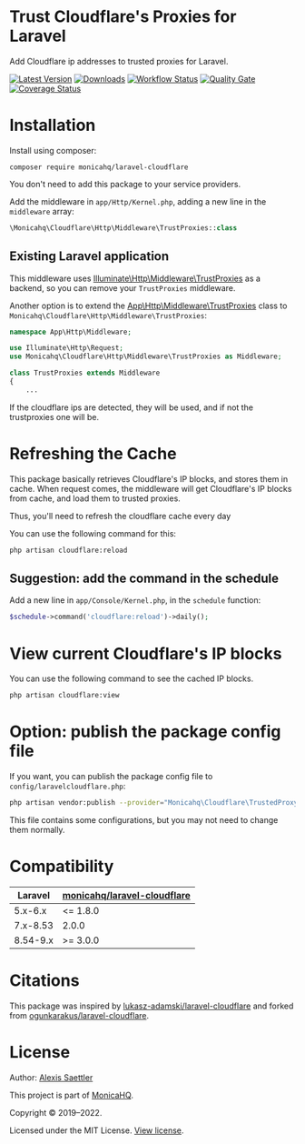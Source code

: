 # Trust Cloudflare's Proxies for Laravel

Add Cloudflare ip addresses to trusted proxies for Laravel.

[![Latest Version](https://img.shields.io/packagist/v/monicahq/laravel-cloudflare?style=flat-square&label=Latest%20Version)](https://github.com/monicahq/laravel-cloudflare/releases)
[![Downloads](https://img.shields.io/packagist/dt/monicahq/laravel-cloudflare?style=flat-square&label=Downloads)](https://packagist.org/packages/monicahq/laravel-cloudflare)
[![Workflow Status](https://img.shields.io/github/workflow/status/monicahq/laravel-cloudflare/Unit%20tests?style=flat-square&label=Workflow%20Status)](https://github.com/monicahq/laravel-cloudflare/actions?query=branch%3Amain)
[![Quality Gate](https://img.shields.io/sonar/quality_gate/monicahq_laravel-cloudflare?server=https%3A%2F%2Fsonarcloud.io&style=flat-square&label=Quality%20Gate)](https://sonarcloud.io/dashboard?id=monicahq_laravel-cloudflare)
[![Coverage Status](https://img.shields.io/sonar/coverage/monicahq_laravel-cloudflare?server=https%3A%2F%2Fsonarcloud.io&style=flat-square&label=Coverage%20Status)](https://sonarcloud.io/dashboard?id=monicahq_laravel-cloudflare)


# Installation

Install using composer:
```
composer require monicahq/laravel-cloudflare
```

You don't need to add this package to your service providers.

Add the middleware in `app/Http/Kernel.php`, adding a new line in the `middleware` array:

```php
\Monicahq\Cloudflare\Http\Middleware\TrustProxies::class
```

## Existing Laravel application

This middleware uses [Illuminate\Http\Middleware\TrustProxies](https://github.com/laravel/framework/blob/8.x/src/Illuminate/Http/Middleware/TrustProxies.php) as a backend, so you can remove your `TrustProxies` middleware.

Another option is to extend the [App\Http\Middleware\TrustProxies](https://github.com/laravel/laravel/blob/master/app/Http/Middleware/TrustProxies.php) class to `Monicahq\Cloudflare\Http\Middleware\TrustProxies`:

```php
namespace App\Http\Middleware;

use Illuminate\Http\Request;
use Monicahq\Cloudflare\Http\Middleware\TrustProxies as Middleware;

class TrustProxies extends Middleware
{
    ...
```

If the cloudflare ips are detected, they will be used, and if not the trustproxies one will be.


# Refreshing the Cache

This package basically retrieves Cloudflare's IP blocks, and stores them in cache.
When request comes, the middleware will get Cloudflare's IP blocks from cache, and load them to trusted proxies.

Thus, you'll need to refresh the cloudflare cache every day

You can use the following command for this:

```sh
php artisan cloudflare:reload
```

## Suggestion: add the command in the schedule

Add a new line in `app/Console/Kernel.php`, in the `schedule` function:

```php
$schedule->command('cloudflare:reload')->daily();
```

# View current Cloudflare's IP blocks

You can use the following command to see the cached IP blocks.

```sh
php artisan cloudflare:view
```

# Option: publish the package config file

If you want, you can publish the package config file to `config/laravelcloudflare.php`:

```sh
php artisan vendor:publish --provider="Monicahq\Cloudflare\TrustedProxyServiceProvider"
```

This file contains some configurations, but you may not need to change them normally.

# Compatibility

| Laravel  | [monicahq/laravel-cloudflare](https://github.com/monicahq/laravel-cloudflare) |
|----------|----------|
| 5.x-6.x  | <= 1.8.0 |
| 7.x-8.53 |  2.0.0   |
| 8.54-9.x | >= 3.0.0 |


# Citations

This package was inspired by [lukasz-adamski/laravel-cloudflare](https://github.com/lukasz-adamski/laravel-cloudflare) and forked from [ogunkarakus/laravel-cloudflare](https://github.com/ogunkarakus/laravel-cloudflare).


# License

Author: [Alexis Saettler](https://github.com/asbiin)

This project is part of [MonicaHQ](https://github.com/monicahq/).

Copyright © 2019–2022.

Licensed under the MIT License. [View license](LICENSE.md).
